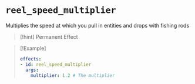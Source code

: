# `reel_speed_multiplier`

Multiplies the speed at which you pull in entities and drops with fishing rods

> [!hint] Permanent Effect

> [!Example]
> ```yaml
> effects:
> - id: reel_speed_multiplier
>   args:
>     multiplier: 1.2 # The multiplier
> ```
